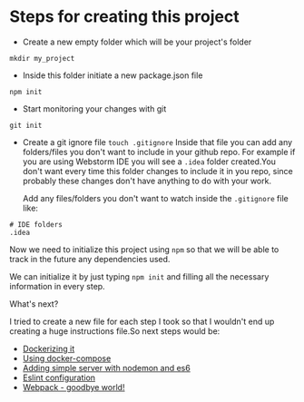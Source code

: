 # Steps for creating this project
- Create a new empty folder which will be your project's folder

`mkdir my_project`

- Inside this folder initiate a new package.json file

`npm init`

- Start monitoring your changes with git

`git init`

- Create a git ignore file
  `touch .gitignore`
  Inside that file you can add any folders/files you don't want to include in your github repo.
  For example if you are using Webstorm IDE you will see a `.idea` folder
  created.You don't want every time this folder changes to include
  it in you repo, since probably these changes don't have anything to do with your work.

  Add any files/folders you don't want to watch inside the `.gitignore` file like:
```gitignore
# IDE folders
.idea
```

Now we need to initialize this project using `npm` so that we will be able to track in the future any dependencies used.

We can initialize it by just typing `npm init` and filling all the necessary information in every step.

What's next?

I tried to create a new file for each step I took so that I wouldn't end up creating a huge instructions file.So next steps would be: 
- [Dockerizing it](dockerizing.md)
- [Using docker-compose](adding-docker-compose.md)
- [Adding simple server with nodemon and es6](create-server-with-babel.md)
- [Eslint configuration](eslint.md)
- [Webpack - goodbye world!](webpack.md)
